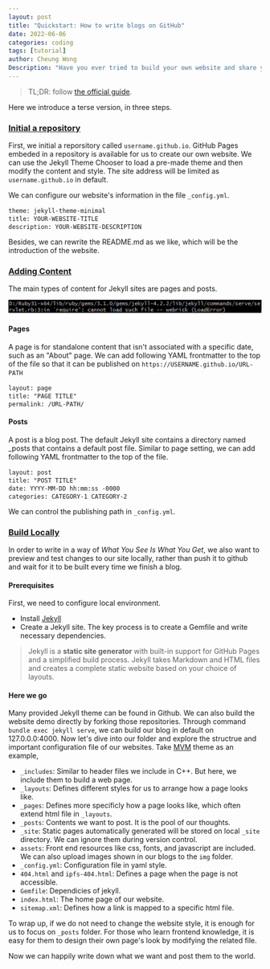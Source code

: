 ```yaml
---
layout: post
title: "Quickstart: How to write blogs on GitHub"
date: 2022-06-06
categories: coding
tags: [tutorial]
author: Cheung Wong
Description: "Have you ever tried to build your own website and share your what you learn with others? Github provides a foolproof way to do that."
---
```


> TL;DR: follow [the official guide](https://docs.github.com/en/pages/quickstart).

Here we introduce a terse version, in three steps.

### [**Initial a repository**](https://docs.github.com/en/pages/quickstart)
First, we initial a reporsitory called ```username.github.io```. GitHub Pages embeded in a repository is available for us to create our own website. We can use the Jekyll Theme Chooser to load a pre-made theme and then modify the content and style. The site address will be limited as ```username.github.io``` in default. 

We can configure our website's information in the file ```_config.yml```. 
```
theme: jekyll-theme-minimal
title: YOUR-WEBSITE-TITLE
description: YOUR-WEBSITE-DESCRIPTION
```

Besides, we can rewrite the README.md as we like, which will be the introduction of the website. 

### [**Adding Content**](https://docs.github.com/en/pages/setting-up-a-github-pages-site-with-jekyll/adding-content-to-your-github-pages-site-using-jekyll#about-content-in-jekyll-sites)

The main types of content for Jekyll sites are pages and posts. 

![img](/img/posts/20220606/webrick-error.png)

#### Pages
A page is for standalone content that isn't associated with a specific date, such as an "About" page. We can add following YAML frontmatter to the top of the file so that it can be published on ```https://USERNAME.github.io/URL-PATH```
```
layout: page
title: "PAGE TITLE"
permalink: /URL-PATH/
```


#### Posts
A post is a blog post. The default Jekyll site contains a directory named _posts that contains a default post file. Similar to page setting, we can add following YAML frontmatter to the top of the file.
```
layout: post
title: "POST TITLE"
date: YYYY-MM-DD hh:mm:ss -0000
categories: CATEGORY-1 CATEGORY-2
```
We can control the publishing path in ```_config.yml```.

### [**Build Locally**](https://docs.github.com/en/pages/setting-up-a-github-pages-site-with-jekyll/testing-your-github-pages-site-locally-with-jekyll)
In order to write in a way of *What You See Is What You Get*, we also want to preview and test changes to our site locally, rather than push it to github and wait for it to be built every time we finish a blog. 

#### Prerequisites
First, we need to configure local environment.
- Install [Jekyll](https://jekyllrb.com/docs/installation/)
- Create a Jekyll site. The key process is to create a Gemfile and write necessary dependencies.

>Jekyll is a **static site generator** with built-in support for GitHub Pages and a simplified build process. Jekyll takes Markdown and HTML files and creates a complete static website based on your choice of layouts.

#### Here we go
Many provided Jekyll theme can be found in Github. We can also build the website demo directly by forking those repositories. Through command ```bundle exec jekyll serve```, we can build our blog in default on 127.0.0.0:4000. Now let's dive into our folder and explore the structrue and important configuration file of our websites. Take [MVM](https://github.com/the-mvm/the-mvm.github.io) theme as an example,

- ```_includes```: Similar to header files we include in C++. But here, we include them to build a web page.
- ```_layouts```: Defines different styles for us to arrange how a page looks like.
- ```_pages```: Defines more specificly how a page looks like, which often extend html file in ```_layouts```.
- ```_posts```: Contents we want to post. It is the pool of our thoughts.
- ```_site```: Static pages automatically generated will be stored on local ```_site``` directory. We can ignore them during version control. 
- ```assets```: Front end resources like css, fonts, and javascript are included. We can also upload images shown in our blogs to the ```img``` folder. 
- ```_config.yml```: Configuration file in yaml style.
- ```404.html``` and ```ipfs-404.html```: Defines a page when the page is not accessible.
- ```Gemfile```: Dependicies of jekyll.
- ```index.html```: The home page of our website.
- ```sitemap.xml```: Defines how a link is mapped to a specific html file. 

To wrap up, if we do not need to change the website style, it is enough for us to focus on ```_posts``` folder. For those who learn frontend knowledge, it is easy for them to design their own page's look by modifying the related file.

Now we can happily write down what we want and post them to the world. 






